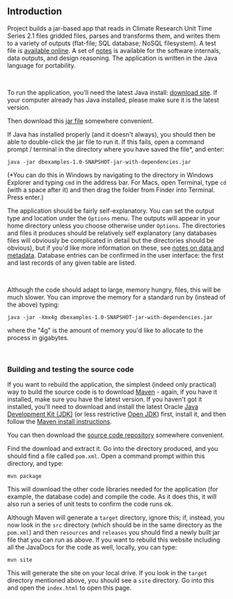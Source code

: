## Introduction

Project builds a jar-based app that reads in Climate Research Unit Time Series 2.1 files gridded files, parses and transforms them, and writes them to a 
variety of outputs (flat-file; SQL database; NoSQL filesystem). A test file is [available online](https://jbasoftware.com/files/jba-software-code-challenge-data-transformation.zip). 
A set of [notes](notes.html) is available for 
the software internals, data outputs, and design reasoning. The application is 
written in the Java language for portability. 

&nbsp;

To run the application, you'll need the latest Java install: [download site](https://www.java.com/en/). If your computer already has Java installed, please make sure it is the 
latest version.

Then download this [jar file](releases/dbexamples-1.0-jar-with-dependencies.jar) somewhere convenient.

If Java has installed properly (and it doesn't always), you should then be able to double-click the jar file to run it. If this fails, open 
a command prompt / terminal in the directory where you have saved the file*, and enter:

`java -jar dbexamples-1.0-SNAPSHOT-jar-with-dependencies.jar`

(*You can do this in Windows by navigating to the directory in Windows Explorer and typing `cmd` in the address bar. 
For Macs, open Terminal, type `cd ` (with a space after it) and then drag the folder from Finder into Terminal. Press enter.)

The application should be fairly self-explanatory. You can set the output type and location under the `Options` menu. The 
outputs will appear in your home directory unless you choose otherwise under `Options`. The directories and files it 
produces should be relatively self explanatory (any databases files will obviously be complicated in detail but 
the directories should be obvious), but if 
you'd like more information on these, see [notes on data and metadata](data.html). Database entries can be confirmed in the 
user interface: the first and last records of any given table are listed.




&nbsp;

Although the code should adapt to large, memory hungry, files, this will be much slower. You can improve the memory for a standard run 
by (instead of the above) typing:

`java -jar -Xmx4g dbexamples-1.0-SNAPSHOT-jar-with-dependencies.jar`

where the "4g" is the amount of memory you'd like to allocate to the process in gigabytes.

&nbsp; 

### Building and testing the source code

If you want to rebuild the application, the simplest (indeed only practical) way to build the source code is to download [Maven](https://maven.apache.org/) - again, if you have it installed, make sure you 
have the latest version. If you haven't got it installed, you'll need to download and install the latest Oracle [Java Development Kit (JDK)](https://www.oracle.com/uk/java/technologies/javase-downloads.html) 
(or less restrictive [Open JDK](https://openjdk.java.net/)) first, install it, and then follow the 
[Maven install instructions](https://maven.apache.org/install.html). 

You can then download the [source code repository](https://github.com/AJEvans/dbexamples) somewhere convenient. 

Find the download and extract it. Go into the directory produced, and you should find a file called 
`pom.xml`. Open a command prompt within this directory, and type:

`mvn package`

This will download the other code libraries needed for the application (for example, the database code) and compile the code. 
As it does this, it will also run a series of unit tests to confirm the code runs ok. 

Although Maven will generate a `target` directory, ignore this; if, instead, you now look 
in the `src` directory (which should be in the same directory as the `pom.xml`) and then `resources` and `releases` you should find a 
newly built jar file that you can run as above. If you want to rebuild this website including all the JavaDocs for the code as well, locally, you can 
type:

`mvn site`

This will generate the site on your local drive. If you look in the `target` directory mentioned above, you should see a `site` directory. 
Go into this and open the `index.html` to open this page.